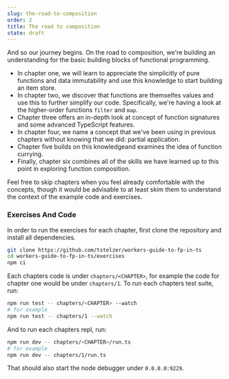 ```yaml
---
slug: the-road-to-composition
order: 2
title: The road to composition
state: draft
---
```


And so our journey begins. On the road to composition, we're building an
understanding for the basic building blocks of functional programming.

* In chapter one, we will learn to appreciate the simplicitly of pure
functions and data immutability and use this knowledge to start building an item store.
* In chapter two, we discover that functions are themselfes values and use
this to further simplify our code. Specifically, we're having a look at the higher-order functions `filter` and `map`.
* Chapter three offers an in-depth look at concept of function signatures and some advanced TypeScript features. 
* In chapter four, we name a concept that we've been using in previous chapters
without knowing that we did: partial application.
* Chapter five builds on this knowledgeand examines the idea of function currying.
* Finally, chapter six combines all of the skills we have learned up to this point in exploring function composition.

Feel free to skip chapters when you feel already comfortable with the concepts,
though it would be advisable to at least skim them to understand the context of
the example code and exercises.

### Exercises And Code

In order to run the exercises for each chapter, first clone the repository and
install all dependencies.

```bash
git clone https://github.com/tstelzer/workers-guide-to-fp-in-ts
cd workers-guide-to-fp-in-ts/exercises
npm ci
```

Each chapters code is under `chapters/<CHAPTER>`, for example the
code for chapter one would be under `chapters/1`. To run each chapters test suite, run:

```bash
npm run test -- chapters/<CHAPTER> --watch
# for example
npm run test -- chapters/1 --watch
```

And to run each chapters repl, run:

```bash
npm run dev -- chapters/<CHAPTER>/run.ts
# for example
npm run dev -- chapters/1/run.ts
```

That should also start the node debugger under `0.0.0.0:9229`.
